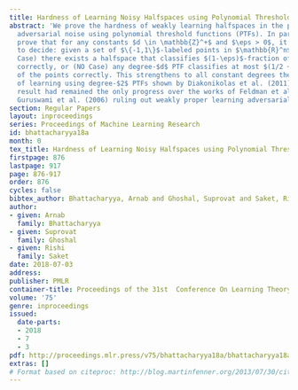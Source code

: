 ```yaml
---
title: Hardness of Learning Noisy Halfspaces using Polynomial Thresholds
abstract: 'We prove the hardness of weakly learning halfspaces in the presence of
  adversarial noise using polynomial threshold functions (PTFs). In particular, we
  prove that for any constants $d \in \mathbb{Z}^+$ and $\eps > 0$, it is NP-hard
  to decide: given a set of $\{-1,1\}$-labeled points in $\mathbb{R}^n$  whether (YES
  Case) there exists a halfspace that classifies $(1-\eps)$-fraction of the points
  correctly, or (NO Case) any degree-$d$ PTF classifies at most $(1/2 + \eps)$-fraction
  of the points correctly. This strengthens to all constant degrees the previous NP-hardness
  of learning using degree-$2$ PTFs shown by Diakonikolas et al. (2011). The latter
  result had remained the only progress over the works of Feldman et al. (2006) and
  Guruswami et al. (2006) ruling out weakly proper learning adversarially noisy halfspaces.'
section: Regular Papers
layout: inproceedings
series: Proceedings of Machine Learning Research
id: bhattacharyya18a
month: 0
tex_title: Hardness of Learning Noisy Halfspaces using Polynomial Thresholds
firstpage: 876
lastpage: 917
page: 876-917
order: 876
cycles: false
bibtex_author: Bhattacharyya, Arnab and Ghoshal, Suprovat and Saket, Rishi
author:
- given: Arnab
  family: Bhattacharyya
- given: Suprovat
  family: Ghoshal
- given: Rishi
  family: Saket
date: 2018-07-03
address: 
publisher: PMLR
container-title: Proceedings of the 31st  Conference On Learning Theory
volume: '75'
genre: inproceedings
issued:
  date-parts:
  - 2018
  - 7
  - 3
pdf: http://proceedings.mlr.press/v75/bhattacharyya18a/bhattacharyya18a.pdf
extras: []
# Format based on citeproc: http://blog.martinfenner.org/2013/07/30/citeproc-yaml-for-bibliographies/
---
```

